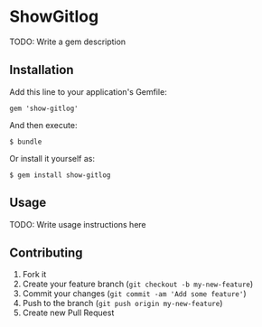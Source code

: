 # ShowGitlog

TODO: Write a gem description

## Installation

Add this line to your application's Gemfile:

    gem 'show-gitlog'

And then execute:

    $ bundle

Or install it yourself as:

    $ gem install show-gitlog

## Usage

TODO: Write usage instructions here

## Contributing

1. Fork it
2. Create your feature branch (`git checkout -b my-new-feature`)
3. Commit your changes (`git commit -am 'Add some feature'`)
4. Push to the branch (`git push origin my-new-feature`)
5. Create new Pull Request
